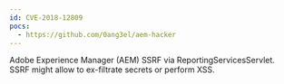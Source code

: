 ```yaml
---
id: CVE-2018-12809
pocs:
  - https://github.com/0ang3el/aem-hacker
---
```

Adobe Experience Manager (AEM) SSRF via ReportingServicesServlet. SSRF might allow to ex-filtrate secrets or perform XSS.
